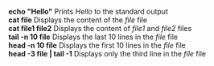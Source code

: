 **echo "Hello"** Prints *Hello* to the standard output<br>
**cat file** Displays the content of the *file* file<br>
**cat file1 file2** Displays the content of *file1* and *file2* files<br>
**tail -n 10 file** Displays the last 10 lines in the *file* file<br>
**head -n 10 file** Displays the first 10 lines in the *file* file<br>
**head -3 file | tail -1** Displays only the third line in the *file* file<br>
